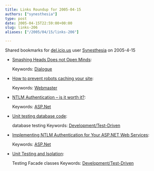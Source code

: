 ```yaml
---
title: Links Roundup for 2005-04-15
authors: ["synesthesia"]
type: post
date: 2005-04-15T22:59:00+00:00
slug: links-206 
aliases: ["/2005/04/15/links-206"]

---
```

Shared bookmarks for [del.icio.us][1] user  [Synesthesia][2] on 2005-4-15

  * [Smashing Heads Does not Open Minds][3]:
   
    Keywords: [Dialogue][4]
  * [How to prevent robots caching your site][5]:
   
    Keywords: [Webmaster][6]
  * [NTLM Authentication &#8211; is it worth it?][7]:
   
    Keywords: [ASP.Net][8]
  * [Unit testing database code][9]:
  
    database testing Keywords: [Development/Test-Driven][10]
  * [Implementing NTLM Authentication for Your ASP.NET Web Services][11]:
   
    Keywords: [ASP.Net][8]
  * [Unit Testing and Isolation][12]:
  
    Testing Facade classes Keywords: [Development/Test-Driven][10]

 [1]: https://del.icio.us/
 [2]: https://del.icio.us/synesthesia
 [3]: https://blog.contentious.com/archives/2005/04/14/smashing-heads-does-not-open-minds "https://blog.contentious.com/archives/2005/04/14/smashing-heads-does-not-open-minds"
 [4]: https://del.icio.us/synesthesia/Dialogue
 [5]: https://blog.taragana.com/index.php/archive/how-to-prevent-robots-google-bot-msnbot-yahoo-slurp-etc-from-displaying-cached-pages-of-your-site/ "https://blog.taragana.com/index.php/archive/how-to-prevent-robots-google-bot-msnbot-yahoo-slurp-etc-from-displaying-cached-pages-of-your-site/"
 [6]: https://del.icio.us/synesthesia/Webmaster
 [7]: https://www.codinghorror.com/blog/archives/000263.html "https://www.codinghorror.com/blog/archives/000263.html"
 [8]: https://del.icio.us/synesthesia/ASP.Net
 [9]: https://www.dallaway.com/acad/dbunit.html "https://www.dallaway.com/acad/dbunit.html"
 [10]: https://del.icio.us/synesthesia/Development/Test-Driven
 [11]: https://www.dotnetjunkies.com/Article/6B31D299-347C-4B85-82C5-954546165C80.dcik "https://www.dotnetjunkies.com/Article/6B31D299-347C-4B85-82C5-954546165C80.dcik"
 [12]: https://www.geekswithblogs.net/sbellware/archive/2005/03/18/26669.aspx "https://www.geekswithblogs.net/sbellware/archive/2005/03/18/26669.aspx"